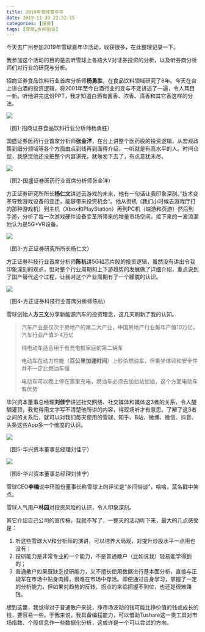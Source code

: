 ```yaml
---
title: 2019年雪球嘉年华
date: 2019-11-30 22:32:15
categories: [投资]
tags: [雪球,乡间俗谈]
---
```


今天去广州参加2019年雪球嘉年华活动，收获很多，在此整理记录一下。

我参加这个活动的目的是去听雪球上各路大V对证券投资的分析，以及听券商分析师们对行业的研究与分析。

<!--more-->

招商证券食品饮料行业首席分析师**杨勇胜**，在食品饮料领域研究了8年。今天在台上讲白酒的投资逻辑，将2001年至今白酒行业的变与不变讲述了一遍，令人耳目一新。听他讲完这份PPT，我才知道白酒有酱香、浓香、清香和其它香这样的分法。

![](the-7th-snowball-festival/snowball-wine.jpg)

（图1-招商证券食品饮料行业分析师杨勇胜）



国盛证券医药行业首席分析师**张金洋**，在台上讲整个医药股的投资逻辑，从宏观政策到细分领域等各个方面由点到线再到面得介绍，一听就是有高水平的人。时间仓促，我感觉他还没把整个内容讲完，就匆匆下去了，有点意犹未尽。

![](the-7th-snowball-festival/snowball-medicine.jpg)

（图2-国盛证券医药行业首席分析师张金洋）



方正证券研究所所长**杨仁文**讲述云游戏的未来，他有一句话让我印象深刻。”技术变革导致游戏设备的变迁，能够带来投资机会“。他从街机（我们小时候去游戏厅打的那种游戏机）到主机（Xbox和PlayStation）再到PC机（端游和页游）然后到手游，分析了每一次游戏硬件设备变革所带来的增量市场空间。接下来的一波浪潮他认为是5G+VR设备。

![](the-7th-snowball-festival/snowball-game.jpg)

（图3-方正证券研究所所长杨仁文）



方正证券科技行业首席分析师**陈杭**讲5G和芯片股的投资逻辑，虽然没有讲出令我印象深刻的观点，但对整个行业周期和上下游趋势的发展做了详细介绍，重点说到了国产替代这个过程，让我对这个产业周期有了一个朦胧的认识。

![](the-7th-snowball-festival/snowball-5g.jpg)

（图4-方正证券科技行业首席分析师陈杭）



雪球创始人**方三文**分享新能源汽车的投资理念，这几天刷新了我的认知。

> 汽车产业是仅次于房地产的第二大产业，中国房地产行业每年产值10万亿，汽车行业产值3-4万亿
>
> 纯电动车适合用于有充电桩家庭的第二辆车
>
> 电动车在动力性能（**百公里加速时间**）上秒杀燃油车，但乘坐体验和安全性并不一定比燃油车强
>
> 电动车可以晚上停在家里充电，燃油车必须去加油站加油，这个方面电动车有优势



华兴资本董事总经理**刘佳宁**讲述社交网络、社交媒体和媒体这3者的关系，令人醍醐灌顶，我觉得用文字写不清楚他所讲的内容，得现场听才有意思。了解了这3者之间的关系后，就可以对我们每天使用的雪球、知乎、B站、微博、微信、抖音、头条这些App多一个维度的认识。

![](the-7th-snowball-festival/snowball-social-media1.jpg)

（图5-华兴资本董事总经理刘佳宁）

![](the-7th-snowball-festival/snowball-social-media2.jpg)

（图6-华兴资本董事总经理刘佳宁）

雪球CEO**李楠**说中环股份董事长称雪球上的评论是“乡间俗谈”，哈哈，莫名戳中笑点。

雪球人气用户**林园**对投资风险的认识，令人印象深刻。



其它介绍自己公司的宣传稿，我就不写了，一整天的活动听下来，最大的几点感受是：

1. 听这些雪球大V和分析师的演讲，可以培养大局观，对提升炒股水平一点用也没有；
2. 投研能力是非常专业的一个能力，不是普通散户（比如说我）轻易能学得到的；
3. 普通散户如果既缺乏投研能力，又不擅长使用数据进行基本面分析，直接与正规军在市场中贴身肉搏，很难在市场中存活。即便通过自身学习，掌握了一定的分析能力，但如果对趋势的反转、拐点的来临把握不到位，也还是很难赚钱。



想到这里，我觉得对于普通散户来说，挣市场波动的钱可能比挣价值的钱或成长的钱，要容易一些。于我来说，我具备编程能力，可以借助Tushare这一类工具对市场指数、个股信息作一些数据化分析，这或许是一个可以尝试的方向。